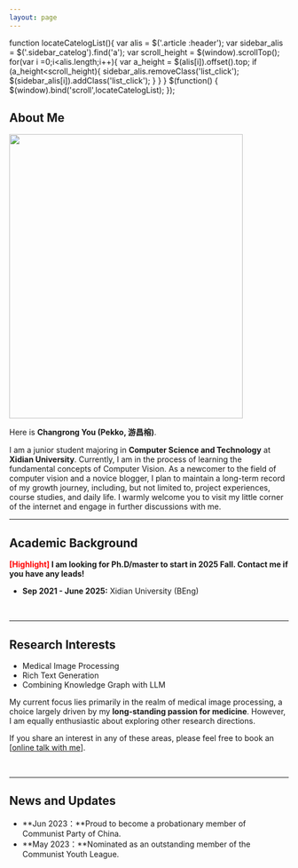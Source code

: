 ```yaml
---
layout: page
---
```


function locateCatelogList(){
 var alis = $('.article :header');
 var sidebar_alis = $('.sidebar_catelog').find('a');
 var scroll_height = $(window).scrollTop();
 for(var i =0;i<alis.length;i++){
     var a_height = $(alis[i]).offset().top;
     if (a_height<scroll_height){
         sidebar_alis.removeClass('list_click');
         $(sidebar_alis[i]).addClass('list_click');
     }
 }
}
$(function() {
 $(window).bind('scroll',locateCatelogList); 
});


## About Me

<img src="https://CRYoushiwo.github.io/ChangrongYou.png" class="floatpic" width="421" height="512">

Here is **Changrong You (Pekko, 游昌榕)**.

I am a junior student majoring in **Computer Science and Technology** at **Xidian University**. Currently, I am in the process of learning the fundamental concepts of Computer Vision. As a newcomer to the field of computer vision and a novice blogger, I plan to maintain a long-term record of my growth journey, including, but not limited to, project experiences, course studies, and daily life. I warmly welcome you to visit my little corner of the internet and engage in further discussions with me.
<br>

---

## Academic Background

**<font color='red'>[Highlight]</font> I am looking for Ph.D/master to start in 2025 Fall. Contact me if you have any leads!**

- **Sep 2021 - June 2025:** Xidian University (BEng)

<br>

---

## Research Interests

- Medical Image Processing
- Rich Text Generation
- Combining Knowledge Graph with LLM

My current focus lies primarily in the realm of medical image processing, a choice largely driven by my **long-standing passion for medicine**. However, I am equally enthusiastic about exploring other research directions.

If you share an interest in any of these areas, please feel free to book an [[online talk with me](https://calendly.com/cryoushiwo/meet-me-at-midnight)].

<br>

---

## News and Updates

- **Jun 2023：**Proud to become a probationary member of Communist Party of China.
- **May 2023：**Nominated as an outstanding member of the Communist Youth League.